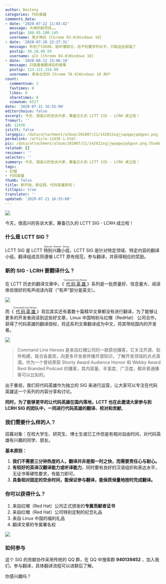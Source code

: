 ```yaml
---
author: Bestony
categories: 代码英雄
comments_data:
- date: '2020-07-22 11:03:42'
  message: 大神的新项目……
  postip: 180.95.180.145
  username: 鬼才神兵 [Chrome 83.0|Windows 10]
- date: '2020-07-28 22:27:31'
  message: 听到了S3E08，能听懂部分，达不到要求的水平，只能送去祝福了
  postip: 58.18.40.59
  username: qlk [Chrome 84.0|Windows 10]
- date: '2020-08-12 15:06:10'
  message: 只能看看翻译后的故事
  postip: 123.121.154.99
  username: 来自北京的 Chrome 78.0|Windows 10 用户
count:
  commentnum: 3
  favtimes: 0
  likes: 0
  sharetimes: 0
  viewnum: 6527
date: '2020-07-21 16:55:00'
editorchoice: false
excerpt: 今天，很高兴的告诉大家，筹备已久的 LCTT SIG - LCRH 成立啦！
fromurl: ''
id: 12436
islctt: false
largepic: /data/attachment/album/202007/21/142022xqjjwpqqwjqdqpon.png
permalink: /article-12436-1.html
pic: /data/attachment/album/202007/21/142022xqjjwpqqwjqdqpon.png.thumb.jpg
related: []
reviewer: ''
selector: ''
summary: 今天，很高兴的告诉大家，筹备已久的 LCTT SIG - LCRH 成立啦！
tags:
- 红帽
- 代码英雄
thumb: false
title: 新开始，新征程，代码英雄来啦！
titlepic: true
translator: ''
updated: '2020-07-21 16:55:00'
---
```


![](/data/attachment/album/202007/21/142022xqjjwpqqwjqdqpon.png)


今天，很高兴的告诉大家，筹备已久的 LCTT SIG - LCRH 成立啦！


### 什么是 LCTT SIG？


LCTT SIG 是 LCTT <ruby> 特别兴趣小组 <rp>  （ </rp> <rt>  Special Interest Group </rt> <rp>  ） </rp></ruby>，LCTT SIG 是针对特定领域、特定内容的翻译小组，翻译组成员将遵循 LCTT 原有规范，参与翻译，并获得相应的奖励。


### 新的 SIG - LCRH 要翻译什么？


在 LCTT 历史的翻译文章中，《<ruby> <a href="/article-11251-1.html">  代码英雄 </a> <rp>  （ </rp> <rt>  Command Line Heroes </rt> <rp>  ） </rp></ruby>》系列是一批质量好、信息量大、阅读体验很好的有声阅读内容（“有声”部分是英文）。


![](/data/attachment/album/202007/21/165722smzkxlybtgvxkluf.jpg)


而《<ruby> <a href="/article-11251-1.html">  代码英雄 </a> <rp>  （ </rp> <rt>  Command Line Heroes </rt> <rp>  ） </rp></ruby>》背后其实还有着数十篇精华文章都没有进行翻译，为了能够让更多的开发者阅读到这些好文章，Linux 中国特别与红帽（RedHat） 公司合作，获得了代码英雄的翻译授权，将这系列文章翻译成为中文，将其带给国内的开发者。


![](/data/attachment/album/202007/21/165733qzkm4wcz7ga3ww8f.jpg)



> 
> Command Line Heroes 是来自红帽公司的一款原创播客，它关注开源、软件构建，联合各嘉宾，向更多开发者传播开源知识，了解开发领域的点点滴滴。作为一个曾经荣获 Shorty Award Audience Hornor 和 Webby Award Best Branded Podcast 的播客，其内容量、丰富度、广泛度，都非普通播客可以比拟的。
> 
> 
> 


出于重视，我们将代码英雄作为独立的 SIG 来进行运营，让大家可以专注在代码英雄这一个系列的内容分享和讨论。


**同时，为了能够更早的让代码英雄在国内落地，LCTT 也在此邀请大家参与到 LCRH SIG 的团队中，一同进行代码英雄的翻译、校对和贡献**。


### 我们需要什么样的人？


招募对象：在校大学生、研究生、博士生或已工作但是有相对自由时间，对代码英雄有兴趣的同学、朋友。


**基本原则：**


1. **我们不需要三分钟热度的人，翻译并非是图一时之快，而需要责任心与耐心。**
2. **有较好的英译汉翻译能力或听译能力**，同时要有良好的汉语组织和表达水平，无证书等硬性要求，有能力即可。
3. **具备相对固定的空余时间，能保证参与翻译，能保质保量地按时完成翻译。**


### 你可以获得什么？


1. 来自红帽（Red Hat）公司正式颁发的**专属贡献者证书**
2. 来自红帽（Red Hat）公司特别定制的纪念礼品
3. 来自 Linux 中国的福利礼品
4. 翻译文章的专属署名权


![](/data/attachment/album/202007/21/165742yrhs2rlqn48499gh.jpg)


### 如何参与


这个 SIG 的贡献协作采用传统的 QQ 群，在 QQ 中搜索群 **940139452** ，加入我们，参与翻译，具体翻译流程可以进群后了解。


你感兴趣吗？